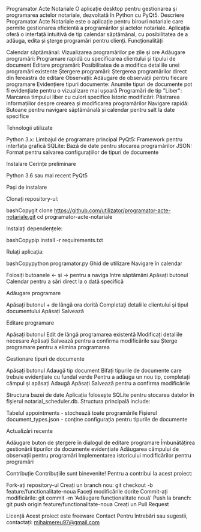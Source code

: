 Programator Acte Notariale
O aplicație desktop pentru gestionarea și programarea actelor notariale, dezvoltată în Python cu PyQt5.
Descriere
Programator Acte Notariale este o aplicație pentru birouri notariale care permite gestionarea eficientă a programărilor și actelor notariale. Aplicația oferă o interfață intuitivă de tip calendar săptămânal, cu posibilitatea de a adăuga, edita și șterge programări pentru clienți.
Funcționalități

Calendar săptămânal: Vizualizarea programărilor pe zile și ore
Adăugare programări: Programare rapidă cu specificarea clientului și tipului de document
Editare programări: Posibilitatea de a modifica detaliile unei programări existente
Ștergere programări: Ștergerea programărilor direct din fereastra de editare
Observații: Adăugare de observații pentru fiecare programare
Evidențiere tipuri documente: Anumite tipuri de documente pot fi evidențiate pentru o vizualizare mai ușoară
Programări de tip "Liber": Marcarea timpului liber cu culori specifice
Istoric modificări: Păstrarea informațiilor despre crearea și modificarea programărilor
Navigare rapidă: Butoane pentru navigare săptămânală și calendar pentru salt la date specifice

Tehnologii utilizate

Python 3.x: Limbajul de programare principal
PyQt5: Framework pentru interfața grafică
SQLite: Bază de date pentru stocarea programărilor
JSON: Format pentru salvarea configurațiilor de tipuri de documente

Instalare
Cerințe preliminare

Python 3.6 sau mai recent
PyQt5

Pași de instalare

Clonați repository-ul:

bashCopygit clone https://github.com/utilizator/programator-acte-notariale.git
cd programator-acte-notariale

Instalați dependențele:

bashCopypip install -r requirements.txt

Rulați aplicația:

bashCopypython programator.py
Ghid de utilizare
Navigare în calendar

Folosiți butoanele ← și → pentru a naviga între săptămâni
Apăsați butonul Calendar pentru a sări direct la o dată specifică

Adăugare programare

Apăsați butonul + de lângă ora dorită
Completați detaliile clientului și tipul documentului
Apăsați Salvează

Editare programare

Apăsați butonul Edit de lângă programarea existentă
Modificați detaliile necesare
Apăsați Salvează pentru a confirma modificările sau Șterge programare pentru a elimina programarea

Gestionare tipuri de documente

Apăsați butonul Adaugă tip document
Bifați tipurile de documente care trebuie evidențiate cu fundal verde
Pentru a adăuga un nou tip, completați câmpul și apăsați Adaugă
Apăsați Salvează pentru a confirma modificările

Structura bazei de date
Aplicația folosește SQLite pentru stocarea datelor în fișierul notarial_scheduler.db. Structura principală include:

Tabelul appointments - stochează toate programările
Fișierul document_types.json - conține configurația pentru tipurile de documente

Actualizări recente

Adăugare buton de ștergere în dialogul de editare programare
Îmbunătățirea gestionării tipurilor de documente evidențiate
Adăugarea câmpului de observații pentru programări
Implementarea istoricului modificărilor pentru programări

Contribuție
Contribuțiile sunt binevenite! Pentru a contribui la acest proiect:

Fork-ați repository-ul
Creați un branch nou: git checkout -b feature/functionalitate-noua
Faceți modificările dorite
Commit-ați modificările: git commit -m 'Adăugare funcționalitate nouă'
Push la branch: git push origin feature/functionalitate-noua
Creați un Pull Request

Licență
Acest proiect este freeware
Contact
Pentru întrebări sau sugestii, contactați: mihaimereu97@gmail.com
